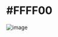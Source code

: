 # #FFFF00

![image](https://github.com/pr0xy0wlz/FFFF00/assets/129412198/16679b5f-51d9-44d8-8b34-e43c816d74a1)

